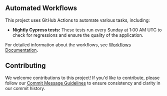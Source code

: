 ## Automated Workflows

This project uses GitHub Actions to automate various tasks, including:

- **Nightly Cypress tests:** These tests run every Sunday at 1:00 AM UTC to check for regressions and ensure the quality of the application.

For detailed information about the workflows, see [Workflows Documentation](docs/workflows.md).

## Contributing

We welcome contributions to this project! If you'd like to contribute, please follow our [Commit Message Guidelines](commit-message-guidelines.md) to ensure consistency and clarity in our commit history.